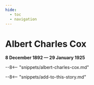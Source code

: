 ```yaml
---
hide:
  - toc
  - navigation 
---
```


# Albert Charles Cox

**8 December 1892 — 29 January 1925**

--8<-- "snippets/albert-charles-cox.md"

--8<-- "snippets/add-to-this-story.md"